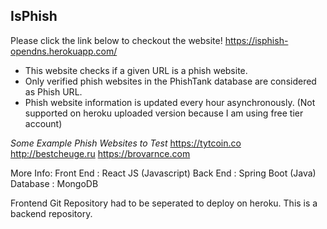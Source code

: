 ## IsPhish

Please click the link below to checkout the website!
https://isphish-opendns.herokuapp.com/

- This website checks if a given URL is a phish website.
- Only verified phish websites in the PhishTank database are considered as Phish URL.
- Phish website information is updated every hour asynchronously. 
    (Not supported on heroku uploaded version because I am using free tier account)

*Some Example Phish Websites to Test*
https://tytcoin.co
http://bestcheuge.ru
https://brovarnce.com


More Info:
Front End : React JS (Javascript)
Back End : Spring Boot (Java)
Database : MongoDB

Frontend Git Repository had to be seperated to deploy on heroku.
This is a backend repository.
